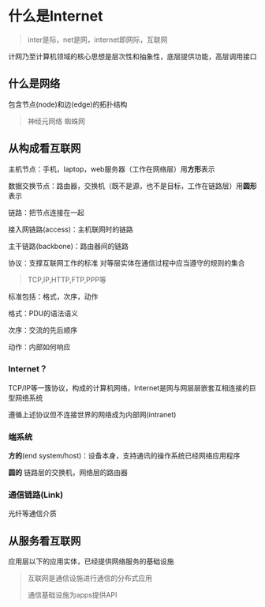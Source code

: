 #  什么是Internet

> inter是际，net是网，internet即网际，互联网

计网乃至计算机领域的核心思想是层次性和抽象性，底层提供功能，高层调用接口



## 什么是网络

包含节点(node)和边(edge)的拓扑结构

> 神经元网络 蜘蛛网 

## 从构成看互联网

主机节点：手机，laptop，web服务器（工作在网络层）用**方形**表示

数据交换节点：路由器，交换机（既不是源，也不是目标，工作在链路层）用**圆形**表示

链路：把节点连接在一起



接入网链路(access)：主机联网时的链路

主干链路(backbone)：路由器间的链路



协议：支撑互联网工作的标准 对等层实体在通信过程中应当遵守的规则的集合

> TCP,IP,HTTP,FTP,PPP等

标准包括：格式，次序，动作

格式：PDU的语法语义

次序：交流的先后顺序

动作：内部如何响应

### Internet？

TCP/IP等一簇协议，构成的计算机网络，Internet是网与网层层嵌套互相连接的巨型网络系统

遵循上述协议但不连接世界的网络成为内部网(intranet)

### 端系统

**方的**(end system/host)：设备本身，支持通讯的操作系统已经网络应用程序

**圆的** 链路层的交换机，网络层的路由器

### 通信链路(Link)

光纤等通信介质



## 从服务看互联网

应用层以下的应用实体，已经提供网络服务的基础设施

> 互联网是通信设施进行通信的分布式应用
>
> 通信基础设施为apps提供API

